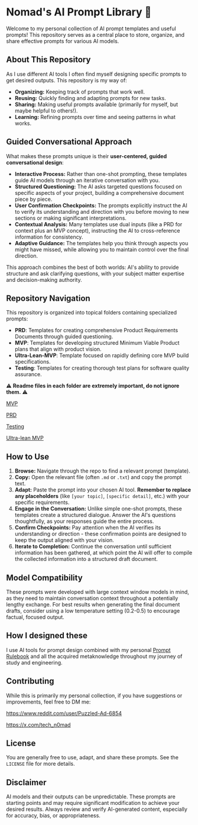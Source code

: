# Nomad's AI Prompt Library 🧠

Welcome to my personal collection of AI prompt templates and useful prompts! This repository serves as a central place to store, organize, and share effective prompts for various AI models.

## About This Repository

As I use different AI tools I often find myself designing specific prompts to get desired outputs. This repository is my way of:

*   **Organizing:** Keeping track of prompts that work well.
*   **Reusing:** Quickly finding and adapting prompts for new tasks.
*   **Sharing:** Making useful prompts available (primarily for myself, but maybe helpful to others!).
*   **Learning:** Refining prompts over time and seeing patterns in what works.

## Guided Conversational Approach

What makes these prompts unique is their **user-centered, guided conversational design**:

* **Interactive Process:** Rather than one-shot prompting, these templates guide AI models through an iterative conversation with you.
* **Structured Questioning:** The AI asks targeted questions focused on specific aspects of your project, building a comprehensive document piece by piece.
* **User Confirmation Checkpoints:** The prompts explicitly instruct the AI to verify its understanding and direction with you before moving to new sections or making significant interpretations.
* **Contextual Analysis:** Many templates use dual inputs (like a PRD for context plus an MVP concept), instructing the AI to cross-reference information for consistency.
* **Adaptive Guidance:** The templates help you think through aspects you might have missed, while allowing you to maintain control over the final direction.

This approach combines the best of both worlds: AI's ability to provide structure and ask clarifying questions, with your subject matter expertise and decision-making authority.

## Repository Navigation

This repository is organized into topical folders containing specialized prompts:

* **PRD**: Templates for creating comprehensive Product Requirements Documents through guided questioning.
* **MVP**: Templates for developing structured Minimum Viable Product plans that align with product vision.
* **Ultra-Lean-MVP**: Template focused on rapidly defining core MVP build specifications.
* **Testing**: Templates for creating thorough test plans for software quality assurance.

⚠️ **Readme files in each folder are extremely important, do not ignore them.** ⚠️ 

[MVP](https://github.com/TechNomadCode/AI-Prompt-Library/blob/main/MVP/README.md)

[PRD](https://github.com/TechNomadCode/AI-Prompt-Library/blob/main/PRD/README.md)

[Testing](https://github.com/TechNomadCode/AI-Prompt-Library/blob/main/Testing/README.md)

[Ultra-lean MVP](https://github.com/TechNomadCode/AI-Prompt-Library/blob/main/Ultra-Lean-MVP/README.md)

## How to Use

1.  **Browse:** Navigate through the repo to find a relevant prompt (template).
2.  **Copy:** Open the relevant file (often `.md` or `.txt`) and copy the prompt text.
3.  **Adapt:** Paste the prompt into your chosen AI tool. **Remember to replace any placeholders** (like `[your topic]`, `[specific detail]`, etc.) with your specific requirements.
4.  **Engage in the Conversation:** Unlike simple one-shot prompts, these templates create a structured dialogue. Answer the AI's questions thoughtfully, as your responses guide the entire process.
5.  **Confirm Checkpoints:** Pay attention when the AI verifies its understanding or direction - these confirmation points are designed to keep the output aligned with your vision.
6.  **Iterate to Completion:** Continue the conversation until sufficient information has been gathered, at which point the AI will offer to compile the collected information into a structured draft document.

## Model Compatibility

These prompts were developed with large context window models in mind, as they need to maintain conversation context throughout a potentially lengthy exchange. For best results when generating the final document drafts, consider using a low temperature setting (0.2-0.5) to encourage factual, focused output.

## How I designed these

I use AI tools for prompt design combined with my personal [Prompt Rulebook](https://promptquick.ai) and all the acquired metaknowledge throughout my journey of study and engineering.

## Contributing

While this is primarily my personal collection, if you have suggestions or improvements, feel free to DM me:

https://www.reddit.com/user/Puzzled-Ad-6854

https://x.com/tech_n0mad

## License

You are generally free to use, adapt, and share these prompts. See the `LICENSE` file for more details. 

## Disclaimer

AI models and their outputs can be unpredictable. These prompts are starting points and may require significant modification to achieve your desired results. Always review and verify AI-generated content, especially for accuracy, bias, or appropriateness.